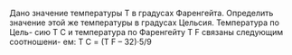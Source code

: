  Дано значение температуры T в градусах Фаренгейта. Определить
 значение этой же температуры в градусах Цельсия. Температура по Цель-
 сию T C и температура по Фаренгейту T F связаны следующим соотношени-
 ем:
 T C = (T F – 32)·5/9
